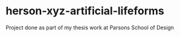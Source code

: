 # herson-xyz-artificial-lifeforms
 Project done as part of my thesis work at Parsons School of Design
